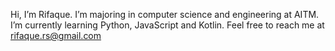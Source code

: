 Hi, I’m Rifaque.
I’m majoring in computer science and engineering at AITM.
I’m currently learning Python, JavaScript and Kotlin.
Feel free to reach me at rifaque.rs@gmail.com
